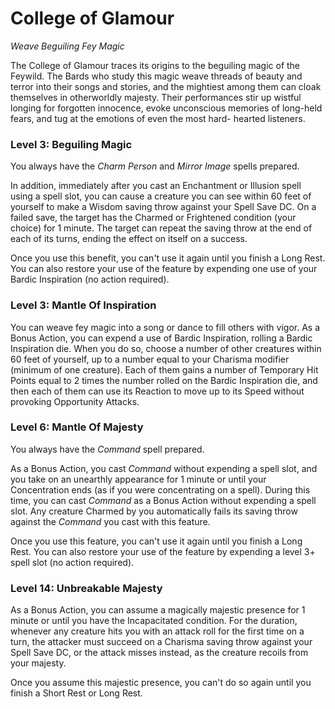 # College of Glamour

*Weave Beguiling Fey Magic*

The College of Glamour traces its origins to the beguiling magic of the Feywild. The Bards who study this magic weave threads of beauty and terror into their songs and stories, and the mightiest among them can cloak themselves in otherworldly majesty. Their performances stir up wistful longing for forgotten innocence, evoke unconscious memories of long-held fears, and tug at the emotions of even the most hard- hearted listeners.

### Level 3: Beguiling Magic

You always have the *Charm Person* and *Mirror Image* spells prepared.

In addition, immediately after you cast an Enchantment or Illusion spell using a spell slot, you can cause a creature you can see within 60 feet of yourself to make a Wisdom saving throw against your Spell Save DC. On a failed save, the target has the Charmed or Frightened condition (your choice) for 1 minute. The target can repeat the saving throw at the end of each of its turns, ending the effect on itself on a success.

Once you use this benefit, you can't use it again until you finish a Long Rest. You can also restore your use of the feature by expending one use of your Bardic Inspiration (no action required).

### Level 3: Mantle Of Inspiration

You can weave fey magic into a song or dance to fill others with vigor. As a Bonus Action, you can expend a use of Bardic Inspiration, rolling a Bardic Inspiration die. When you do so, choose a number of other creatures within 60 feet of yourself, up to a number equal to your Charisma modifier (minimum of one creature). Each of them gains a number of Temporary Hit Points equal to 2 times the number rolled on the Bardic Inspiration die, and then each of them can use its Reaction to move up to its Speed without provoking Opportunity Attacks.

### Level 6: Mantle Of Majesty

You always have the *Command* spell prepared.

As a Bonus Action, you cast *Command* without expending a spell slot, and you take on an unearthly appearance for 1 minute or until your Concentration ends (as if you were concentrating on a spell). During this time, you can cast *Command* as a Bonus Action without expending a spell slot. Any creature Charmed by you automatically fails its saving throw against the *Command* you cast with this feature.

Once you use this feature, you can't use it again until you finish a Long Rest. You can also restore your use of the feature by expending a level 3+ spell slot (no action required).

### Level 14: Unbreakable Majesty

As a Bonus Action, you can assume a magically majestic presence for 1 minute or until you have the Incapacitated condition. For the duration, whenever any creature hits you with an attack roll for the first time on a turn, the attacker must succeed on a Charisma saving throw against your Spell Save DC, or the attack misses instead, as the creature recoils from your majesty.

Once you assume this majestic presence, you can't do so again until you finish a Short Rest or Long Rest.
